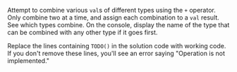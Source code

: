 

Attempt to combine various `val`s of different types using the `+` operator.
Only combine two at a time, and assign each combination to a `val` result. See
which types combine. On the console, display the name of the type that can be
combined with any other type if it goes first.

Replace the lines containing `TODO()` in the solution code with working code.
If you don't remove these lines, you'll see an error saying "Operation is not
implemented."
